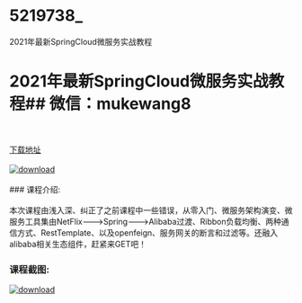 # 5219738_
2021年最新SpringCloud微服务实战教程
# 2021年最新SpringCloud微服务实战教程## 微信：mukewang8
<br/></br>[下载地址](http://www.36tz.cn/article/5219738 "下载地址")
<br/></br>[![download](http://36tz.cn/muke_img/2021_05_1-6-300x199.png "下载地址")](http://www.36tz.cn/article/5219738 "下载地址")
<br/></br>### 课程介绍:<br/></br>本次课程由浅入深、纠正了之前课程中一些错误，从零入门、微服务架构演变、微服务工具集由NetFlix--->Spring--->Alibaba过渡、Ribbon负载均衡、两种通信方式、RestTemplate、以及openfeign、服务网关的断言和过滤等。还融入alibaba相关生态组件，赶紧来GET吧！

### 课程截图:
[![download](http://36tz.cn/muke_img/2021_05_2-8.png "下载地址")](http://www.36tz.cn/article/5219738 "下载地址")
